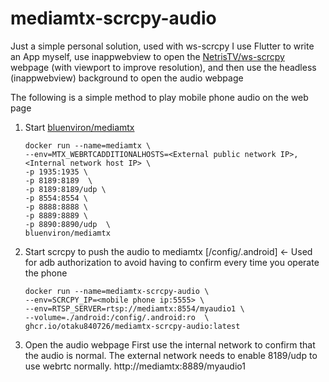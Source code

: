# mediamtx-scrcpy-audio

Just a simple personal solution, used with ws-scrcpy
I use Flutter to write an App myself, use inappwebview to open the [NetrisTV/ws-scrcpy][ws-scrcpy] webpage (with viewport to improve resolution), and then use the headless (inappwebview) background to open the audio webpage

The following is a simple method to play mobile phone audio on the web page

1. Start [bluenviron/mediamtx][mediamtx]
   ````shell
   docker run --name=mediamtx \
   --env=MTX_WEBRTCADDITIONALHOSTS=<External public network IP>,<Internal network host IP> \
   -p 1935:1935 \
   -p 8189:8189  \
   -p 8189:8189/udp \
   -p 8554:8554 \
   -p 8888:8888 \
   -p 8889:8889 \
   -p 8890:8890/udp  \
   bluenviron/mediamtx
   ````
2. Start scrcpy to push the audio to mediamtx
   [/config/.android] <- Used for adb authorization to avoid having to confirm every time you operate the phone
   ````shell
   docker run --name=mediamtx-scrcpy-audio \
   --env=SCRCPY_IP=<mobile phone ip:5555> \
   --env=RTSP_SERVER=rtsp://mediamtx:8554/myaudio1 \
   --volume=./android:/config/.android:ro  \
   ghcr.io/otaku840726/mediamtx-scrcpy-audio:latest
   ````
4. Open the audio webpage
   First use the internal network to confirm that the audio is normal. The external network needs to enable 8189/udp to use webrtc normally.
   http://mediamtx:8889/myaudio1


[ws-scrcpy]:https://github.com/NetrisTV/ws-scrcpy
[mediamtx]:https://github.com/bluenviron/mediamtx

